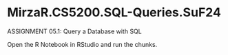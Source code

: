 # MirzaR.CS5200.SQL-Queries.SuF24

ASSIGNMENT 05.1: Query a Database with SQL

Open the R Notebook in RStudio and run the chunks.
